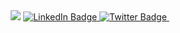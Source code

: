 <div id="header" align="center">
  <img src="https://media.giphy.com/media/Qo2dupDib32rkTY4hX/giphy.gif">
   <a href="https://www.linkedin.com/in/ishan-iqbal-64a0b31b7/">
    <img src="https://img.shields.io/badge/LinkedIn-blue?style=for-the-badge&logo=linkedin&logoColor=white" alt="LinkedIn Badge"/>     
   </a>
   <a href="https://twitter.com/ishan_grizzly">
    <img src="https://img.shields.io/badge/Twitter-blue?style=for-the-badge&logo=twitter&logoColor=white" alt="Twitter Badge"/>
   </a>
  <img src="https://komarev.com/ghpvc/?username=IshanIqbal1401&style=flat-square&color=blue" alt=""/>
</div>
